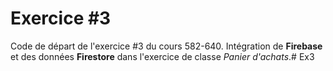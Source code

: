 # Exercice #3

Code de départ de l'exercice #3 du cours 582-640.
Intégration de **Firebase** et des données **Firestore** dans l'exercice de classe *Panier d'achats*.# Ex3
